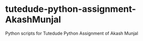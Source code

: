 # tutedude-python-assignment-AkashMunjal
Python scripts for Tutedude Python Assignment of Akash Munjal

